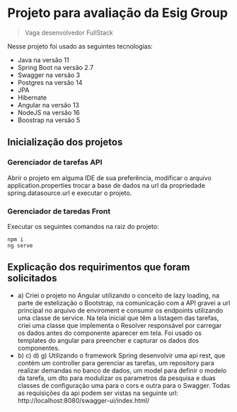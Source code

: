# Projeto para avaliação da Esig Group

> Vaga desenvolvedor FullStack

Nesse projeto foi usado as seguintes tecnologias:
- Java na versão 11
- Spring Boot na versão 2.7
- Swagger na versão 3
- Postgres na versão 14
- JPA
- Hibernate
- Angular na versão 13
- NodeJS na versão 16
- Boostrap na versão 5

## Inicialização dos projetos
### Gerenciador de tarefas API 
Abrir o projeto em alguma IDE de sua preferência, modificar o arquivo application.properties trocar a base de dados na url da propriedade spring.datasource.url e executar o projeto.
### Gerenciador de taredas Front
Executar os seguintes comandos na raiz do projeto:
```
npm i 
ng serve
```
## Explicação dos requirimentos que foram solicitados
- a) Criei o projeto no Angular utilizando o conceito de lazy loading, na parte de estelização o Bootstrap, na comunicação com a API gravei a url principal no arquivo de enviroment e consumir os endpoints utilizando uma classe de service. Na tela inicial que têm a listagem das tarefas, criei uma classe que implementa o Resolver responsável por carregar os dados antes do componente aparecer em tela. Foi usado os templates do angular para preencher e capturar os dados dos componentes.
- b) c) d) g) Utilizando o framework Spring desenvolvir uma api rest, que contém um controller para gerenciar as tarefas, um repository para realizar demandas no banco de dados, um model para definir o modelo da tarefa, um dto para modulizar os parametros da pesquisa e duas classes de configuração uma para o cors e outra para o Swagger. Todas as requisições da api podem ser vistas na seguinte url: http://localhost:8080/swagger-ui/index.html/ 
